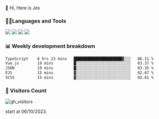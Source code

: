  👋 Hi, Here is Jex

 

### 🧑‍💻Languages and Tools

<code><a href="https://react.dev"><img src="https://api.iconify.design/logos:react.svg" /></a></code>
<code><a href="https://github.com/vuejs/core"><img src="https://api.iconify.design/logos:vue.svg" /></a></code> 
<code><a href="https://github.com/microsoft/TypeScript"><img src="https://api.iconify.design/logos:typescript-icon.svg" /></a></code>
<code><a href="https://threejs.org/"><img src="https://api.iconify.design/logos:threejs.svg" /></a></code>

### 📊 Weekly development breakdown

<!--START_SECTION:waka-->

```txt
TypeScript    8 hrs 23 mins   █████████████████████▓░░░   86.11 %
Vue.js        19 mins         █░░░░░░░░░░░░░░░░░░░░░░░░   03.37 %
JSON          19 mins         █░░░░░░░░░░░░░░░░░░░░░░░░   03.35 %
EJS           15 mins         ▓░░░░░░░░░░░░░░░░░░░░░░░░   02.67 %
SCSS          15 mins         ▓░░░░░░░░░░░░░░░░░░░░░░░░   02.61 %
```

<!--END_SECTION:waka-->


### 👀 Visitors Count

![gh_visitors](https://profile-counter.glitch.me/jexlau/count.svg)

start at 06/10/2023.
